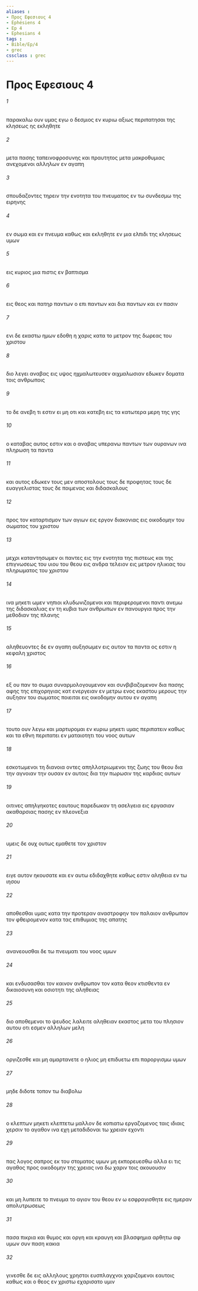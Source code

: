 ```yaml
---
aliases : 
- Προς Εφεσιους 4
- Éphésiens 4
- Ep 4
- Ephesians 4
tags : 
- Bible/Ep/4
- grec
cssclass : grec
---
```


# Προς Εφεσιους 4

###### 1
παρακαλω ουν υμας εγω ο δεσμιος εν κυριω αξιως περιπατησαι της κλησεως ης εκληθητε
###### 2
μετα πασης ταπεινοφροσυνης και πραυτητος μετα μακροθυμιας ανεχομενοι αλληλων εν αγαπη
###### 3
σπουδαζοντες τηρειν την ενοτητα του πνευματος εν τω συνδεσμω της ειρηνης
###### 4
εν σωμα και εν πνευμα καθως και εκληθητε εν μια ελπιδι της κλησεως υμων
###### 5
εις κυριος μια πιστις εν βαπτισμα
###### 6
εις θεος και πατηρ παντων ο επι παντων και δια παντων και εν πασιν
###### 7
ενι δε εκαστω ημων εδοθη η χαρις κατα το μετρον της δωρεας του χριστου
###### 8
διο λεγει αναβας εις υψος ηχμαλωτευσεν αιχμαλωσιαν εδωκεν δοματα τοις ανθρωποις
###### 9
το δε ανεβη τι εστιν ει μη οτι και κατεβη εις τα κατωτερα μερη της γης
###### 10
ο καταβας αυτος εστιν και ο αναβας υπερανω παντων των ουρανων ινα πληρωση τα παντα
###### 11
και αυτος εδωκεν τους μεν αποστολους τους δε προφητας τους δε ευαγγελιστας τους δε ποιμενας και διδασκαλους
###### 12
προς τον καταρτισμον των αγιων εις εργον διακονιας εις οικοδομην του σωματος του χριστου
###### 13
μεχρι καταντησωμεν οι παντες εις την ενοτητα της πιστεως και της επιγνωσεως του υιου του θεου εις ανδρα τελειον εις μετρον ηλικιας του πληρωματος του χριστου
###### 14
ινα μηκετι ωμεν νηπιοι κλυδωνιζομενοι και περιφερομενοι παντι ανεμω της διδασκαλιας εν τη κυβια των ανθρωπων εν πανουργια προς την μεθοδιαν της πλανης
###### 15
αληθευοντες δε εν αγαπη αυξησωμεν εις αυτον τα παντα ος εστιν η κεφαλη χριστος
###### 16
εξ ου παν το σωμα συναρμολογουμενον και συνβιβαζομενον δια πασης αφης της επιχορηγιας κατ ενεργειαν εν μετρω ενος εκαστου μερους την αυξησιν του σωματος ποιειται εις οικοδομην αυτου εν αγαπη
###### 17
τουτο ουν λεγω και μαρτυρομαι εν κυριω μηκετι υμας περιπατειν καθως και τα εθνη περιπατει εν ματαιοτητι του νοος αυτων
###### 18
εσκοτωμενοι τη διανοια οντες απηλλοτριωμενοι της ζωης του θεου δια την αγνοιαν την ουσαν εν αυτοις δια την πωρωσιν της καρδιας αυτων
###### 19
οιτινες απηλγηκοτες εαυτους παρεδωκαν τη ασελγεια εις εργασιαν ακαθαρσιας πασης εν πλεονεξια
###### 20
υμεις δε ουχ ουτως εμαθετε τον χριστον
###### 21
ειγε αυτον ηκουσατε και εν αυτω εδιδαχθητε καθως εστιν αληθεια εν τω ιησου
###### 22
αποθεσθαι υμας κατα την προτεραν αναστροφην τον παλαιον ανθρωπον τον φθειρομενον κατα τας επιθυμιας της απατης
###### 23
ανανεουσθαι δε τω πνευματι του νοος υμων
###### 24
και ενδυσασθαι τον καινον ανθρωπον τον κατα θεον κτισθεντα εν δικαιοσυνη και οσιοτητι της αληθειας
###### 25
διο αποθεμενοι το ψευδος λαλειτε αληθειαν εκαστος μετα του πλησιον αυτου οτι εσμεν αλληλων μελη
###### 26
οργιζεσθε και μη αμαρτανετε ο ηλιος μη επιδυετω επι παροργισμω υμων
###### 27
μηδε διδοτε τοπον τω διαβολω
###### 28
ο κλεπτων μηκετι κλεπτετω μαλλον δε κοπιατω εργαζομενος ταις ιδιαις χερσιν το αγαθον ινα εχη μεταδιδοναι τω χρειαν εχοντι
###### 29
πας λογος σαπρος εκ του στοματος υμων μη εκπορευεσθω αλλα ει τις αγαθος προς οικοδομην της χρειας ινα δω χαριν τοις ακουουσιν
###### 30
και μη λυπειτε το πνευμα το αγιον του θεου εν ω εσφραγισθητε εις ημεραν απολυτρωσεως
###### 31
πασα πικρια και θυμος και οργη και κραυγη και βλασφημια αρθητω αφ υμων συν παση κακια
###### 32
γινεσθε δε εις αλληλους χρηστοι ευσπλαγχνοι χαριζομενοι εαυτοις καθως και ο θεος εν χριστω εχαρισατο υμιν
